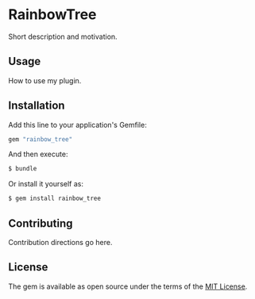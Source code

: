 # RainbowTree
Short description and motivation.

## Usage
How to use my plugin.

## Installation
Add this line to your application's Gemfile:

```ruby
gem "rainbow_tree"
```

And then execute:
```bash
$ bundle
```

Or install it yourself as:
```bash
$ gem install rainbow_tree
```

## Contributing
Contribution directions go here.

## License
The gem is available as open source under the terms of the [MIT License](https://opensource.org/licenses/MIT).
